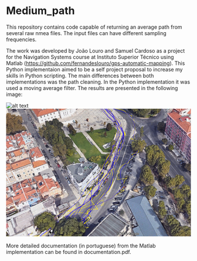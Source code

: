 # Medium_path

This repository contains code capable of returning an average path from several raw nmea files. The input files can have different sampling frequencies.

The work was developed by João Louro and Samuel Cardoso as a project for the Navigation Systems course at Instituto Superior Técnico using Matlab (https://github.com/fernandeslouro/gps-automatic-mapping). This Python implementaion aimed to be a self project proposal to increase my skills in Python scripting.
The main differences between both implementations was the path cleaning. In the Python implementation it was used a moving average filter. The results are presented in the following image:


![alt text](https://github.com/samuelalvcardoso/Medium_path/tree/master/Medium_path/moving_average_filter.png?raw=true)
![plot](./Medium_path/moving_average_filter.png?raw=true)

More detailed documentation (in portuguese) from the Matlab implementation can be found in documentation.pdf.
